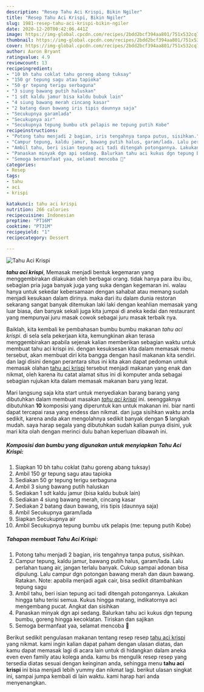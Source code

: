 ```yaml
---
description: "Resep Tahu Aci Krispi, Bikin Ngiler"
title: "Resep Tahu Aci Krispi, Bikin Ngiler"
slug: 1981-resep-tahu-aci-krispi-bikin-ngiler
date: 2020-12-20T00:42:06.441Z
image: https://img-global.cpcdn.com/recipes/2bdd2bcf394aa801/751x532cq70/tahu-aci-krispi-foto-resep-utama.jpg
thumbnail: https://img-global.cpcdn.com/recipes/2bdd2bcf394aa801/751x532cq70/tahu-aci-krispi-foto-resep-utama.jpg
cover: https://img-global.cpcdn.com/recipes/2bdd2bcf394aa801/751x532cq70/tahu-aci-krispi-foto-resep-utama.jpg
author: Aaron Bryant
ratingvalue: 4.9
reviewcount: 13
recipeingredient:
- "10 bh tahu coklat tahu goreng abang tuksay"
- "150 gr tepung sagu atau tapioka"
- "50 gr tepung terigu serbaguna"
- "3 siung bawang putih haluskan"
- "1 sdt kaldu jamur bisa kaldu bubuk lain"
- "4 siung bawang merah cincang kasar"
- "2 batang daun bawang iris tipis daunnya saja"
- "Secukupnya garamlada"
- "Secukupnya air"
- "Secukupnya tepung bumbu utk pelapis me tepung putih Kobe"
recipeinstructions:
- "Potong tahu menjadi 2 bagian, iris tengahnya tanpa putus, sisihkan."
- "Campur tepung, kaldu jamur, bawang putih halus, garam/lada. Lalu perlahan tuang air, jangan terlalu banyak. Cukup sampai adonan bisa dipulung. Lalu campur dgn potongan bawang merah dan daun bawang. Ratakan. Note: apabila menjadi agak cair, bisa sedikit ditambahkan tepung sagu"
- "Ambil tahu, beri isian tepung aci tadi ditengah potongannya. Lakukan hingga tahu terisi semua. Kukus hingga matang, indikatornya aci mengembang pucat. Angkat dan sisihkan"
- "Panaskan minyak dgn api sedang. Balurkan tahu aci kukus dgn tepung bumbu, goreng hingga kecoklatan. Tiriskan dan sajikan"
- "Semoga bermanfaat yaa, selamat mencoba 🙂"
categories:
- Resep
tags:
- tahu
- aci
- krispi

katakunci: tahu aci krispi 
nutrition: 266 calories
recipecuisine: Indonesian
preptime: "PT16M"
cooktime: "PT31M"
recipeyield: "1"
recipecategory: Dessert

---
```



![Tahu Aci Krispi](https://img-global.cpcdn.com/recipes/2bdd2bcf394aa801/751x532cq70/tahu-aci-krispi-foto-resep-utama.jpg)

<b><i>tahu aci krispi</i></b>, Memasak menjadi bentuk kegemaran yang menggembirakan dilakukan oleh berbagai orang. tidak hanya para ibu ibu, sebagian pria juga banyak juga yang suka dengan kegemaran ini. walau hanya untuk sekedar kebersamaan dengan sahabat atau memang sudah menjadi kesukaan dalam dirinya. maka dari itu dalam dunia restoran sekarang sangat banyak ditemukan laki laki dengan keahlian memasak yang luar biasa, dan banyak sekali juga kita jumpai di aneka kedai dan restaurant yang mempunyai juru masak cowok sebagai juru masak terbaik nya.



Baiklah, kita kembali ke pembahasan bumbu bumbu makanan <i>tahu aci krispi</i>. di sela sela pekerjaan kita, kemungkinan akan terasa menggembirakan apabila sejenak kalian memberikan sebagian waktu untuk membuat tahu aci krispi ini. dengan kesuksesan kita dalam memasak menu tersebut, akan membuat diri kita bangga dengan hasil makanan kita sendiri. dan lagi disini dengan perantara situs ini kita akan dapat pedoman untuk memasak olahan <u>tahu aci krispi</u> tersebut menjadi makanan yang enak dan nikmat, oleh karena itu catat alamat situs ini di komputer anda sebagai sebagian rujukan kita dalam memasak makanan baru yang lezat.


Mari langsung saja kita start untuk menyediakan barang barang yang dibutuhkan dalam membuat masakan <u><i>tahu aci krispi</i></u> ini. seenggaknya dibutuhkan <b>10</b> komposisi yang diperuntuk kan untuk makanan ini. biar nanti dapat tercapai rasa yang endess dan nikmat. dan juga sisihkan waktu anda sedikit, karena anda akan mengolahnya sedikit banyak dengan <b>5</b> langkah mudah. saya harap segala yang dibutuhkan sudah kalian punya disini, yuk mari kita olah dengan merinci dulu bahan keperluan dibawah ini.

<!--inarticleads1-->

##### Komposisi dan bumbu yang digunakan untuk menyiapkan Tahu Aci Krispi:

1. Siapkan 10 bh tahu coklat (tahu goreng abang tuksay)
1. Ambil 150 gr tepung sagu atau tapioka
1. Sediakan 50 gr tepung terigu serbaguna
1. Ambil 3 siung bawang putih haluskan
1. Sediakan 1 sdt kaldu jamur (bisa kaldu bubuk lain)
1. Sediakan 4 siung bawang merah, cincang kasar
1. Sediakan 2 batang daun bawang, iris tipis (daunnya saja)
1. Ambil Secukupnya garam/lada
1. Siapkan Secukupnya air
1. Ambil Secukupnya tepung bumbu utk pelapis (me: tepung putih Kobe)




<!--inarticleads2-->

##### Tahapan membuat Tahu Aci Krispi:

1. Potong tahu menjadi 2 bagian, iris tengahnya tanpa putus, sisihkan.
1. Campur tepung, kaldu jamur, bawang putih halus, garam/lada. Lalu perlahan tuang air, jangan terlalu banyak. Cukup sampai adonan bisa dipulung. Lalu campur dgn potongan bawang merah dan daun bawang. Ratakan. Note: apabila menjadi agak cair, bisa sedikit ditambahkan tepung sagu
1. Ambil tahu, beri isian tepung aci tadi ditengah potongannya. Lakukan hingga tahu terisi semua. Kukus hingga matang, indikatornya aci mengembang pucat. Angkat dan sisihkan
1. Panaskan minyak dgn api sedang. Balurkan tahu aci kukus dgn tepung bumbu, goreng hingga kecoklatan. Tiriskan dan sajikan
1. Semoga bermanfaat yaa, selamat mencoba 🙂




Berikut sedikit pengulasan makanan tentang resep resep <u>tahu aci krispi</u> yang nikmat. kami ingin kalian dapat paham dengan ulasan diatas, dan kamu dapat memasak lagi di acara lain untuk di hidangkan dalam aneka even even family atau kolega anda. kamu bs mengulik resep resep yang tersedia diatas sesuai dengan keinginan anda, sehingga menu <b>tahu aci krispi</b> ini bisa menjadi lebih yummy dan nikmat lagi. berikut ulasan singkat ini, sampai jumpa kembali di lain waktu. kami harap hari anda menyenangkan.
